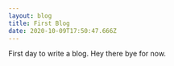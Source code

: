 ```yaml
---
layout: blog
title: First Blog
date: 2020-10-09T17:50:47.666Z
---
```

First day to write a blog. Hey there bye for now.